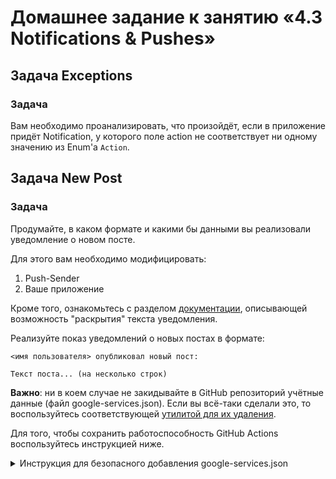 # Домашнее задание к занятию «4.3 Notifications & Pushes»

## Задача Exceptions

### Задача

Вам необходимо проанализировать, что произойдёт, если в приложение придёт Notification, у которого поле action не соответствует ни одному значению из Enum'а `Action`.

## Задача New Post

### Задача

Продумайте, в каком формате и какими бы данными вы реализовали уведомление о новом посте.

Для этого вам необходимо модифицировать:
1. Push-Sender
1. Ваше приложение

Кроме того, ознакомьтесь с разделом [документации](https://developer.android.com/training/notify-user/expanded#large-style), описывающей возможность "раскрытия" текста уведомления.

Реализуйте показ уведомлений о новых постах в формате:
```
<имя пользователя> опубликовал новый пост:

Текст поста... (на несколько строк)
```


**Важно**: ни в коем случае не закидывайте в GitHub репозиторий учётные данные (файл google-services.json). Если вы всё-таки сделали это, то воспользуйтесь соответствующей [утилитой для их удаления](https://docs.github.com/en/free-pro-team@latest/github/authenticating-to-github/removing-sensitive-data-from-a-repository).

Для того, чтобы сохранить работоспособность GitHub Actions воспользуйтесь инструкцией ниже.

<details>
<summary>Инструкция для безопасного добавления google-services.json</summary>

Вместо добавления файла в открытый доступ, можно добавить его в специальную секцию Secrets у репозитория. Она доступна только соавторам репозитория и не появится публично.

1. Откройте настройки вашего репозитория. В них перейдите в секцию Secrets (в подраздел Actions).
  ![secrets](pic/secrets.png)
1. Нажмите на кнопку "New repository secret". В появившемся окне введите название и содержимое secret.
2. Название можно поставить любое. Для примера будем использовать имя `FIREBASE_SECRET`. В качестве содержимого вставьте полный текст вашего файла google-services.json. После этого нажмите "Add secret".
  ![add_secret](pic/add_secret.png)
1. Теперь нужно дополнить yml-скрипт GitHub Actions командой для получения secret:
  
```
- name: Decode google-services.json
  env:
    FIREBASE_SECRET: ${{ secrets.FIREBASE_SECRET }}
  run: echo $FIREBASE_SECRET > ./app/google-services.json
```

Если вы использовали скрипт из наших заданий, то полный текст скрипта станет следующим:
  
```
name: CI

on:
  push:
    branches: '*'
  pull_request:
    branches: '*'

jobs:
  build:
    runs-on: ubuntu-20.04

    steps:
      - name: Checkout Code
        uses: actions/checkout@v3

      - name: Set up JDK 17
        uses: actions/setup-java@v1
        with:
          java-version: 17
  
      - name: Decode google-services.json
        env:
          FIREBASE_SECRET: ${{ secrets.FIREBASE_SECRET }}
        run: echo $FIREBASE_SECRET > ./app/google-services.json

      - name: Build
        run: |
          chmod +x ./gradlew
          ./gradlew build
      - name: Upload Build Artifact
        uses: actions/upload-artifact@v3
        with:
          name: app-debug.apk
          path: app/build/outputs/apk/debug/app-debug.apk
```

После выполнения всех этих действий для каждого запуска GitHub Actions файл google-services.json будет формироваться из созданного secret, в репозитории он храниться не будет.
</details>